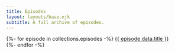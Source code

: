 ```yaml
---
title: Episodes
layout: layouts/base.njk
subtitle: A full archive of episodes.
---
```

{%- for episode in collections.episodes -%}
<a href="{{ episode.url }}">{{ episode.data.title }}</a><br/>
{%- endfor -%}
